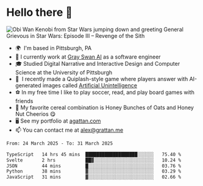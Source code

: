 <!--
**GameDog9988/GameDog9988** is a ✨ _special_ ✨ repository because its `README.md` (this file) appears on your GitHub profile.

Here are some ideas to get you started:

- 🔭 I’m currently working on ...
- 🌱 I’m currently learning ...
- 👯 I’m looking to collaborate on ...
- 🤔 I’m looking for help with ...
- 💬 Ask me about ...
- 📫 How to reach me: ...
- 😄 Pronouns: ...
- ⚡ Fun fact: ...
-->



Hello there 👋
==================================

![Obi Wan Kenobi from Star Wars jumping down and greeting General Grievous in Star Wars: Episode III – Revenge of the Sith](https://github.com/agrattan0820/agrattan0820/assets/51346343/689e56eb-29be-46a5-a079-28ea727b5f7e)


- 🌍  I'm based in Pittsburgh, PA
- 🦢  I currently work at [Gray Swan AI](https://www.grayswan.ai) as a software engineer
- 🎓  Studied Digital Narrative and Interactive Design and Computer Science at the University of Pittsburgh
- 👾  I recently made a Quiplash-style game where players answer with AI-generated images called [Artificial Unintelligence](https://github.com/agrattan0820/artificial-unintelligence)
- ⚽  In my free time I like to play soccer, read, and play board games with friends
- 🥣  My favorite cereal combination is Honey Bunches of Oats and Honey Nut Cheerios 😋
- 🖥️  See my portfolio at [agattan.com](http://agrattan.com/)
- 📫  You can contact me at [alex@grattan.me](mailto:alex@grattan.me)

<!--START_SECTION:waka-->

```txt
From: 24 March 2025 - To: 31 March 2025

TypeScript   14 hrs 45 mins  ███████████████████░░░░░░   75.40 %
Svelte       2 hrs           ██▓░░░░░░░░░░░░░░░░░░░░░░   10.24 %
JSON         44 mins         █░░░░░░░░░░░░░░░░░░░░░░░░   03.76 %
Python       38 mins         ▓░░░░░░░░░░░░░░░░░░░░░░░░   03.29 %
JavaScript   31 mins         ▓░░░░░░░░░░░░░░░░░░░░░░░░   02.66 %
```

<!--END_SECTION:waka-->

